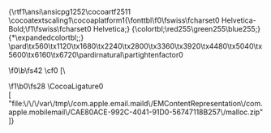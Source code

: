 {\rtf1\ansi\ansicpg1252\cocoartf2511
\cocoatextscaling1\cocoaplatform1{\fonttbl\f0\fswiss\fcharset0 Helvetica-Bold;\f1\fswiss\fcharset0 Helvetica;}
{\colortbl;\red255\green255\blue255;}
{\*\expandedcolortbl;;}
\pard\tx560\tx1120\tx1680\tx2240\tx2800\tx3360\tx3920\tx4480\tx5040\tx5600\tx6160\tx6720\pardirnatural\partightenfactor0

\f0\b\fs42 \cf0 [\

\f1\b0\fs28 \CocoaLigature0 \
[\
  "file:\\/\\/\\/var\\/tmp\\/com.apple.email.maild\\/EMContentRepresentation\\/com.apple.mobilemail\\/CAE80ACE-992C-4041-91D0-56747118B257\\/malloc.zip"\
]}